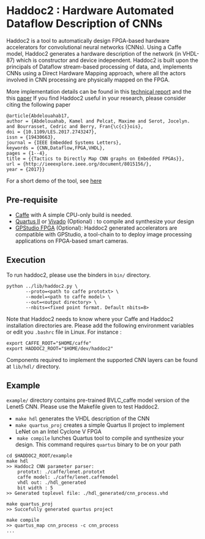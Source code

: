 # Haddoc2 :  Hardware Automated Dataflow Description of CNNs
Haddoc2 is a tool to automatically design FPGA-based hardware accelerators for convolutional neural networks (CNNs). Using a Caffe model, Haddoc2 generates a hardware description of the network (in VHDL-87) which is constructor and device independent. Haddoc2 is built upon the principals of Dataflow stream-based processing of data, and, implements CNNs using a Direct Hardware Mapping approach, where all the actors involved in CNN processing are physically  mapped on the FPGA.

More implementation details can be found in this [technical report](https://arxiv.org/abs/1705.04543) and the this [paper](https://arxiv.org/pdf/1712.04322.pdf) 
If you find Haddoc2 useful in your research, please consider citing the following paper
```
@article{Abdelouahab17,
author = {Abdelouahab, Kamel and Pelcat, Maxime and Serot, Jocelyn. and Bourrasset, Cedric and Berry, Fran{\c{c}}ois},
doi = {10.1109/LES.2017.2743247},
issn = {19430663},
journal = {IEEE Embedded Systems Letters},
keywords = {CNN,Dataflow,FPGA,VHDL},
pages = {1--4},
title = {{Tactics to Directly Map CNN graphs on Embedded FPGAs}},
url = {http://ieeexplore.ieee.org/document/8015156/},
year = {2017}}
```
For a short demo of the tool, see [here](https://www.youtube.com/watch?v=qqex4tHG-gk&t=14s)

## Pre-requisite
- [Caffe](https://github.com/BVLC/caffe) with A simple CPU-only build is needed.
- [Quartus II](https://www.altera.com/downloads/download-center.html) or [Vivado](https://www.xilinx.com/support/download.html) (Optional) : to compile and synthesize your design
- [GPStudio FPGA](https://github.com/DreamIP/GPStudio) (Optional): Haddoc2 generated accelerators are compatible with GPStudio, a tool-chain to to deploy image processing applications on FPGA-based smart cameras.

## Execution
To run haddoc2, please use the binders in `bin/` directory.
```
python ../lib/haddoc2.py \
       --proto=<path to caffe prototxt> \
       --model=<path to caffe model> \
       --out=<output directory> \
       --nbits=<fixed point format. Default nbits=8>
```
Note that Haddoc2 needs to know where your Caffe and Haddoc2 installation directories are. Please add the following environment variables or edit you `.bashrc` file in Linux. For instance :

```
export CAFFE_ROOT="$HOME/caffe"
export HADDOC2_ROOT="$HOME/dev/haddoc2"
```

Components required to implement the supported CNN layers can be found at `lib/hdl/` directory.



## Example
`example/` directory contains pre-trained BVLC_caffe model version of the Lenet5 CNN. Please use the Makefile given to test Haddoc2.
-  `make hdl` generates the VHDL description of the CNN
-  `make quartus_proj` creates a simple Quartus II project to implement LeNet on an Intel Cyclone V FPGA
-  `make compile` lunches Quartus tool to compile and synthesize your design. This command requires `quartus` binary to be on your path

```
cd $HADDOC2_ROOT/example
make hdl
>> Haddoc2 CNN parameter parser:
	prototxt: ./caffe/lenet.prototxt
	caffe model: ./caffe/lenet.caffemodel
	vhdl out: ./hdl_generated
	bit width : 5
>> Generated toplevel file: ./hdl_generated/cnn_process.vhd

make quartus_proj
>> Succefully generated quartus project

make compile
>> quartus_map cnn_process -c cnn_process
...


```
